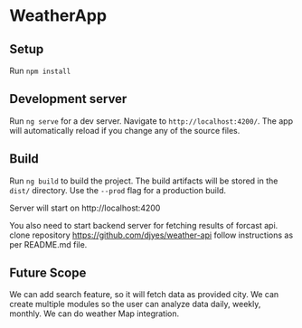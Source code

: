 # WeatherApp

## Setup
Run `npm install`

## Development server

Run `ng serve` for a dev server. Navigate to `http://localhost:4200/`. The app will automatically reload if you change any of the source files.

## Build

Run `ng build` to build the project. The build artifacts will be stored in the `dist/` directory. Use the `--prod` flag for a production build.

Server will start on http://localhost:4200


You also need to start backend server for fetching results of forcast api.
clone repository https://github.com/djyes/weather-api
follow instructions as per README.md file.


## Future Scope
We can add search feature, so it will fetch data as provided city.
We can create multiple modules so the user can analyze data daily, weekly, monthly.
We can do weather Map integration.



